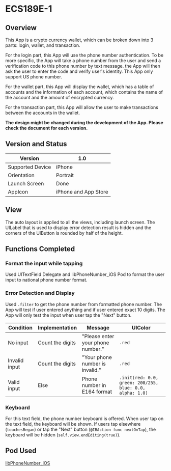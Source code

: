# ECS189E-1
## Overview
This App is a crypto currency wallet, which can be broken down into 3 parts: login, wallet, and transaction.  

For the login part, this App will use the phone number authentication. To be more specific, the App will take a phone number from the user and send a verification code to this phone number by text message. the App will then ask the user to enter the code and verify user's identity. This App only support US phone number.  

For the wallet part, this App will display the wallet, which has a table of accounts and the information of each account, which contains the name of the account and the amount of encrypted currency.  

For the transaction part, this App will allow the user to make transactions between the accounts in the wallet.  

**The design might be changed during the development of the App. Please check the document for each version.**

## Version and Status

| Version | 1.0 |
| --- | --- |
| Supported Device | iPhone |
| Orientation | Portrait |
| Launch Screen | Done |
| AppIcon | iPhone and App Store |
## View
The auto layout is applied to all the views, including launch screen. The UILabel that is used to display error detection result is hidden and the corners of the UIButton is rounded by half of the height. 
## Functions Completed
### Format the input while tapping
Used UITextField Delegate and libPhoneNumber_iOS Pod to format the user input to national phone number format.
### Error Detection and Display
Used ``.filter`` to get the phone number from formatted phone number. The App will test if user entered anything and if user entered exact 10 digits. The App will only test the input when user tap the "Next" button.

| Condition | Implementation | Message | UIColor |
| --- | --- | --- | --- |
| No input | Count the digits | "Please enter your phone number." | ``.red`` |
| Invalid input | Count the digits | "Your phone number is invalid." | ``.red`` |
| Valid input | Else | Phone number in E164 format | ``.init(red: 0.0, green: 200/255, blue: 0.0, alpha: 1.0)`` |
### Keyboard
For this text field, the phone number keyboard is offered. When user tap on the text field, the keyboard will be shown. If users tap elsewhere (``touchesBegan``) or tap the "Next" button (``@IBAction func nextOnTap``), the keyboard will be hidden (``self.view.endEditing(true)``).

## Pod Used
[libPhoneNumber_iOS](https://github.com/iziz/libPhoneNumber-iOS)
